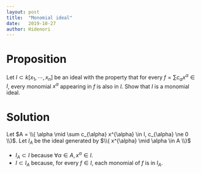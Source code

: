 ```yaml
---
layout: post
title:  "Monomial ideal"
date:   2019-10-27
author: Hidenori
---
```


# Proposition
Let $I \subset k[x_1, \cdots, x_n]$ be an ideal with the property that for every $f = \sum c_{\alpha} x^{\alpha} \in I$, every monomial $x^{\alpha}$ appearing in $f$ is also in $I$.
Show that $I$ is a monomial ideal.

# Solution
Let $A = \\{ \alpha \mid \sum c_{\alpha} x^{\alpha} \in I, c_{\alpha} \ne 0 \\}$.
Let $I_A$ be the ideal generated by $\\{ x^{\alpha} \mid \alpha \in A \\}$ 

* $I_A \subset I$ because $\forall \alpha \in A, x^{\alpha} \in I$.
* $I \subset I_A$ because, for every $f \in I$, each monomial of $f$ is in $I_A$.
